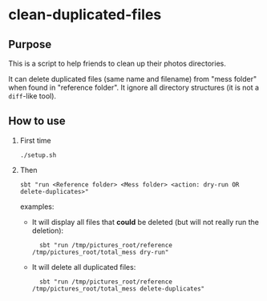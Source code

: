 # clean-duplicated-files

## Purpose

This is a script to help friends to clean up their photos directories.

It can delete duplicated files (same name and filename) from "mess folder" when found in "reference folder".
It ignore all directory structures (it is not a `diff`-like tool).

 ## How to use
 
1. First time
   
       ./setup.sh
    
2. Then

       sbt "run <Reference folder> <Mess folder> <action: dry-run OR delete-duplicates>"
       
    examples: 

    - It will display all files that **could** be deleted (but will not really run the deletion):

            sbt "run /tmp/pictures_root/reference /tmp/pictures_root/total_mess dry-run"
       
    - It will delete all duplicated files:

            sbt "run /tmp/pictures_root/reference /tmp/pictures_root/total_mess delete-duplicates"
     